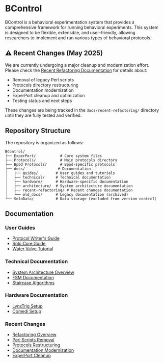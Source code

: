 # BControl

BControl is a behavioral experimentation system that provides a comprehensive framework for running behavioral experiments. This system is designed to be flexible, extensible, and user-friendly, allowing researchers to implement and run various types of behavioral protocols.

## ⚠️ Recent Changes (May 2025)

We are currently undergoing a major cleanup and modernization effort. Please check the [Recent Refactoring Documentation](docs/recent-refactoring/README.md) for details about:

- Removal of legacy Perl scripts
- Protocols directory restructuring
- Documentation modernization
- ExperPort cleanup and optimization
- Testing status and next steps

These changes are being tracked in the `docs/recent-refactoring/` directory until they are fully tested and verified.

## Repository Structure

The repository is organized as follows:

```
BControl/
├── ExperPort/           # Core system files
├── Protocols/           # Main protocols directory
├── Bpod Protocols/      # Bpod-specific protocols
├── docs/               # Documentation
│   ├── guides/        # User guides and tutorials
│   ├── technical/     # Technical documentation
│   ├── hardware/      # Hardware-specific documentation
│   ├── architecture/  # System architecture documentation
│   ├── recent-refactoring/ # Recent changes documentation
│   └── old_docs/      # Legacy documentation (archived)
└── SoloData/          # Data storage (excluded from version control)
```

## Documentation

### User Guides
- [Protocol Writer's Guide](docs/guides/protocol-writers-guide.md)
- [Solo Core Guide](docs/guides/solo-core-guide.md)
- [Water Valve Tutorial](docs/guides/water-valve-tutorial.md)

### Technical Documentation
- [System Architecture Overview](docs/architecture/system-overview.md)
- [FSM Documentation](docs/technical/fsm-documentation.md)
- [Staircase Algorithms](docs/technical/staircases.md)

### Hardware Documentation
- [LynxTrig Setup](docs/hardware/lynxtrig-setup.md)
- [Comedi Setup](docs/hardware/comedi-setup.md)

### Recent Changes
- [Refactoring Overview](docs/recent-refactoring/README.md)
- [Perl Scripts Removal](docs/recent-refactoring/perl-scripts-removal.md)
- [Protocols Restructuring](docs/recent-refactoring/protocols-restructuring.md)
- [Documentation Modernization](docs/recent-refactoring/documentation-modernization.md)
- [ExperPort Cleanup](docs/recent-refactoring/experport-cleanup.md)
